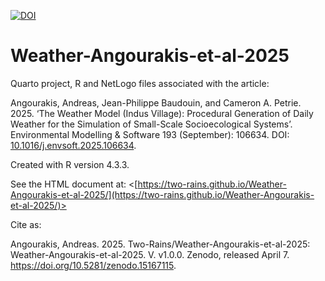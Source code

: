 [![DOI](https://zenodo.org/badge/DOI/10.5281/zenodo.15167115.svg)](https://doi.org/10.5281/zenodo.15167115)
# Weather-Angourakis-et-al-2025

Quarto project, R and NetLogo files associated with the article:

Angourakis, Andreas, Jean-Philippe Baudouin, and Cameron A. Petrie. 2025. ‘The Weather Model (Indus Village): Procedural Generation of Daily Weather for the Simulation of Small-Scale Socioecological Systems’. Environmental Modelling & Software 193 (September): 106634. DOI: [10.1016/j.envsoft.2025.106634](https://doi.org/10.1016/j.envsoft.2025.106634).

Created with R version 4.3.3.

See the HTML document at: <[https://two-rains.github.io/Weather-Angourakis-et-al-2025/](https://two-rains.github.io/Weather-Angourakis-et-al-2025/)>

Cite as:

Angourakis, Andreas. 2025. Two-Rains/Weather-Angourakis-et-al-2025: Weather-Angourakis-et-al-2025. V. v1.0.0. Zenodo, released April 7. https://doi.org/10.5281/zenodo.15167115.
